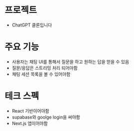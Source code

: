 # 프로젝트
- ChatGPT 클론입니다

# 주요 기능
- 사용자는 채팅 UI를 통해서 질문을 하고 원하는 답을 얻을 수 있음
- 질문/응답은 스트리밍 처리 되어야함
- 채팅 세션 목록을 볼 수 있어야함

# 테크 스펙
- React 기반이어야함
- supabase와 goolge login을 써야함
- Next.js 앱이어야함